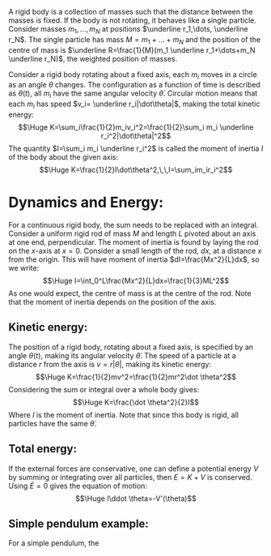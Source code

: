 
A rigid body is a collection of masses such that the distance between the masses is fixed. If the body is not rotating, it behaves like a single particle. Consider masses $m_1,\dots,m_N$ at positions $\underline r_1,\dots, \underline r_N$. The single particle has mass $M=m_1+\dots+m_N$ and the position of the centre of mass is $\underline R=\frac{1}{M}(m_1 \underline r_1+\dots+m_N \underline r_N)$, the weighted position of masses.

Consider a rigid body rotating about a fixed axis, each $m_i$ moves in a circle as an angle $\theta$ changes. The configuration as a function of time is described as $\theta(t)$, all $m_i$ have the same angular velocity $\dot\theta$. Circular motion means that each $m_i$ has speed $v_i= \underline r_i|\dot\theta|$, making the total kinetic energy:$$\Huge K=\sum_i\frac{1}{2}m_iv_i^2=\frac{1}{2}\sum_i m_i \underline r_i^2|\dot\theta|^2$$The quantity $I=\sum_i m_i \underline r_i^2$ is called the moment of inertia $I$ of the body about the given axis:$$\Huge K=\frac{1}{2}I\dot\theta^2,\,\,I=\sum_im_ir_i^2$$
# Dynamics and Energy:

For a continuous rigid body, the sum needs to be replaced with an integral. Consider a uniform rigid rod of mass $M$ and length $L$ pivoted about an axis at one end, perpendicular. The moment of inertia is found by laying the rod on the $x$-axis at $x=0$. Consider a small length of the rod, $dx$, at a distance $x$ from the origin. This will have moment of inertia $dI=\frac{Mx^2}{L}dx$, so we write:$$\Huge I=\int_0^L\frac{Mx^2}{L}dx=\frac{1}{3}ML^2$$As one would expect, the centre of mass is at the centre of the rod. Note that the moment of inertia depends on the position of the axis.

## Kinetic energy:
The position of a rigid body, rotating about a fixed axis, is specified by an angle $\theta(t)$, making its angular velocity $\dot \theta$. The speed of a particle at a distance $r$ from the axis is $v=r|\dot \theta|$, making its kinetic energy:$$\Huge K=\frac{1}{2}mv^2=\frac{1}{2}mr^2\dot \theta^2$$Considering the sum or integral over a whole body gives:$$\Huge K=\frac{\dot \theta^2}{2}I$$Where $I$ is the moment of inertia. Note that since this body is rigid, all particles have the same $\dot \theta$.

## Total energy:
If the external forces are conservative, one can define a potential energy $V$ by summing or integrating over all particles, then $E=K+V$ is conserved. Using $\dot E=0$ gives the equation of motion:$$\Huge I\ddot \theta=-V'(\theta)$$
## Simple pendulum example:
For a simple pendulum, the 
